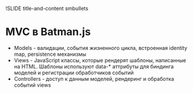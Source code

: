 !SLIDE title-and-content smbullets

# MVC в Batman.js

* Models - валидации, события жизненного цикла, встроенная identity map, persistence механизмы
* Views - JavaScript классы, которые рендерят шаблоны, написанные на HTML. Шаблоны используют data-* аттрибуты для биндинга моделей и регистрации обработчиков событий
* Controllers - доступ к данным моделей, рендеринг и обработка событий views

<script>
    jQuery(function($){
      $(".slide[data-sequence='23'] .content ul li").lettering('words');
    });

</script>

